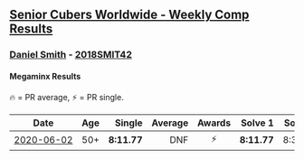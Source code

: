 <style>table {white-space: nowrap;}</style>

## [Senior Cubers Worldwide - Weekly Comp Results](/scw-comp/results/)
### [Daniel Smith](../daniel_smith.md) - [2018SMIT42](https://www.worldcubeassociation.org/persons/2018SMIT42?event=minx)
#### Megaminx Results

🔥 = PR average, ⚡ = PR single.

| Date | Age | Single | Average | Awards | Solve 1 | Solve 2 | Solve 3 | Solve 4 | Solve 5 | Video |
| :--: | :--: | --: | --: | :--: | --: | --: | --: | --: | --: | :-- |
| [2020-06-02](../../results/minx/2020-06-02.md) | 50+ | **8:11.77** | DNF | ⚡ | **8:11.77** | 8:37.62 | DNS | DNS | DNS | [Link](https://www.facebook.com/events/3373950429496747/permalink/3381536338738156/) |


<!-- Global site tag (gtag.js) - Google Analytics -->
<script async src="https://www.googletagmanager.com/gtag/js?id=UA-86348435-3"></script>
<script>window.dataLayer = window.dataLayer || []; function gtag() {dataLayer.push(arguments);} gtag('js', new Date()); gtag('config', 'UA-86348435-3');</script>
